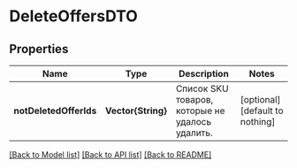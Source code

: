 # DeleteOffersDTO


## Properties
Name | Type | Description | Notes
------------ | ------------- | ------------- | -------------
**notDeletedOfferIds** | **Vector{String}** | Список SKU товаров, которые не удалось удалить. | [optional] [default to nothing]


[[Back to Model list]](../README.md#models) [[Back to API list]](../README.md#api-endpoints) [[Back to README]](../README.md)


